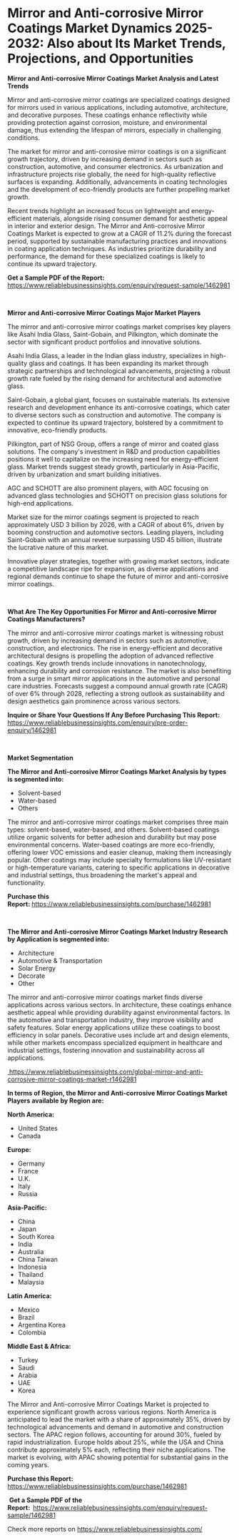 <p><h1>Mirror and Anti-corrosive Mirror Coatings Market Dynamics 2025-2032: Also about Its Market Trends, Projections, and Opportunities</h1></p><p><strong>Mirror and Anti-corrosive Mirror Coatings Market Analysis and Latest Trends</strong></p>
<p><p>Mirror and anti-corrosive mirror coatings are specialized coatings designed for mirrors used in various applications, including automotive, architecture, and decorative purposes. These coatings enhance reflectivity while providing protection against corrosion, moisture, and environmental damage, thus extending the lifespan of mirrors, especially in challenging conditions.</p><p>The market for mirror and anti-corrosive mirror coatings is on a significant growth trajectory, driven by increasing demand in sectors such as construction, automotive, and consumer electronics. As urbanization and infrastructure projects rise globally, the need for high-quality reflective surfaces is expanding. Additionally, advancements in coating technologies and the development of eco-friendly products are further propelling market growth. </p><p>Recent trends highlight an increased focus on lightweight and energy-efficient materials, alongside rising consumer demand for aesthetic appeal in interior and exterior design. The Mirror and Anti-corrosive Mirror Coatings Market is expected to grow at a CAGR of 11.2% during the forecast period, supported by sustainable manufacturing practices and innovations in coating application techniques. As industries prioritize durability and performance, the demand for these specialized coatings is likely to continue its upward trajectory.</p></p>
<p><strong>Get a Sample PDF of the Report:&nbsp;</strong> <a href="https://www.reliablebusinessinsights.com/enquiry/request-sample/1462981?utm_campaign=3043&utm_medium=2&utm_source=Github&utm_content=ia&utm_term=03042025&utm_id=mirror-and-anti-corrosive-mirror-coatings">https://www.reliablebusinessinsights.com/enquiry/request-sample/1462981</a></p>
<p>&nbsp;</p>
<p><strong>Mirror and Anti-corrosive Mirror Coatings Major Market Players</strong></p>
<p><p>The mirror and anti-corrosive mirror coatings market comprises key players like Asahi India Glass, Saint-Gobain, and Pilkington, which dominate the sector with significant product portfolios and innovative solutions. </p><p>Asahi India Glass, a leader in the Indian glass industry, specializes in high-quality glass and coatings. It has been expanding its market through strategic partnerships and technological advancements, projecting a robust growth rate fueled by the rising demand for architectural and automotive glass.</p><p>Saint-Gobain, a global giant, focuses on sustainable materials. Its extensive research and development enhance its anti-corrosive coatings, which cater to diverse sectors such as construction and automotive. The company is expected to continue its upward trajectory, bolstered by a commitment to innovative, eco-friendly products.</p><p>Pilkington, part of NSG Group, offers a range of mirror and coated glass solutions. The company's investment in R&D and production capabilities positions it well to capitalize on the increasing need for energy-efficient glass. Market trends suggest steady growth, particularly in Asia-Pacific, driven by urbanization and smart building initiatives.</p><p>AGC and SCHOTT are also prominent players, with AGC focusing on advanced glass technologies and SCHOTT on precision glass solutions for high-end applications. </p><p>Market size for the mirror coatings segment is projected to reach approximately USD 3 billion by 2026, with a CAGR of about 6%, driven by booming construction and automotive sectors. Leading players, including Saint-Gobain with an annual revenue surpassing USD 45 billion, illustrate the lucrative nature of this market. </p><p>Innovative player strategies, together with growing market sectors, indicate a competitive landscape ripe for expansion, as diverse applications and regional demands continue to shape the future of mirror and anti-corrosive mirror coatings.</p></p>
<p>&nbsp;</p>
<p><strong>What Are The Key Opportunities For Mirror and Anti-corrosive Mirror Coatings Manufacturers?</strong></p>
<p><p>The mirror and anti-corrosive mirror coatings market is witnessing robust growth, driven by increasing demand in sectors such as automotive, construction, and electronics. The rise in energy-efficient and decorative architectural designs is propelling the adoption of advanced reflective coatings. Key growth trends include innovations in nanotechnology, enhancing durability and corrosion resistance. The market is also benefiting from a surge in smart mirror applications in the automotive and personal care industries. Forecasts suggest a compound annual growth rate (CAGR) of over 6% through 2028, reflecting a strong outlook as sustainability and design aesthetics gain prominence across various sectors.</p></p>
<p><strong>Inquire or Share Your Questions If Any Before Purchasing This Report:</strong> <a href="https://www.reliablebusinessinsights.com/enquiry/pre-order-enquiry/1462981?utm_campaign=3043&utm_medium=2&utm_source=Github&utm_content=ia&utm_term=03042025&utm_id=mirror-and-anti-corrosive-mirror-coatings">https://www.reliablebusinessinsights.com/enquiry/pre-order-enquiry/1462981</a></p>
<p>&nbsp;</p>
<p><strong>Market Segmentation</strong></p>
<p><strong>The Mirror and Anti-corrosive Mirror Coatings Market Analysis by types is segmented into:</strong></p>
<p><ul><li>Solvent-based</li><li>Water-based</li><li>Others</li></ul></p>
<p><p>The mirror and anti-corrosive mirror coatings market comprises three main types: solvent-based, water-based, and others. Solvent-based coatings utilize organic solvents for better adhesion and durability but may pose environmental concerns. Water-based coatings are more eco-friendly, offering lower VOC emissions and easier cleanup, making them increasingly popular. Other coatings may include specialty formulations like UV-resistant or high-temperature variants, catering to specific applications in decorative and industrial settings, thus broadening the market's appeal and functionality.</p></p>
<p><strong>Purchase this Report:&nbsp;</strong><a href="https://www.reliablebusinessinsights.com/purchase/1462981?utm_campaign=3043&utm_medium=2&utm_source=Github&utm_content=ia&utm_term=03042025&utm_id=mirror-and-anti-corrosive-mirror-coatings">https://www.reliablebusinessinsights.com/purchase/1462981</a></p>
<p>&nbsp;</p>
<p><strong>The Mirror and Anti-corrosive Mirror Coatings Market Industry Research by Application is segmented into:</strong></p>
<p><ul><li>Architecture</li><li>Automotive & Transportation</li><li>Solar Energy</li><li>Decorate</li><li>Other</li></ul></p>
<p><p>The mirror and anti-corrosive mirror coatings market finds diverse applications across various sectors. In architecture, these coatings enhance aesthetic appeal while providing durability against environmental factors. In the automotive and transportation industry, they improve visibility and safety features. Solar energy applications utilize these coatings to boost efficiency in solar panels. Decorative uses include art and design elements, while other markets encompass specialized equipment in healthcare and industrial settings, fostering innovation and sustainability across all applications.</p></p>
<p><a href="https://www.reliablebusinessinsights.com/global-mirror-and-anti-corrosive-mirror-coatings-market-r1462981?utm_campaign=3043&utm_medium=2&utm_source=Github&utm_content=ia&utm_term=03042025&utm_id=mirror-and-anti-corrosive-mirror-coatings">&nbsp;https://www.reliablebusinessinsights.com/global-mirror-and-anti-corrosive-mirror-coatings-market-r1462981</a></p>
<p><strong>In terms of Region, the Mirror and Anti-corrosive Mirror Coatings Market Players available by Region are:</strong></p>
<p>
    <p> <strong> North America: </strong>
        <ul>
            <li>United States</li>
            <li>Canada</li>
        </ul>
        </p> 
    <p> <strong> Europe: </strong>
        <ul>
            <li>Germany</li>
            <li>France</li>
            <li>U.K.</li>
            <li>Italy</li>
            <li>Russia</li>
        </ul>
        </p> 
    <p> <strong> Asia-Pacific: </strong>
        <ul>
            <li>China</li>
            <li>Japan</li>
            <li>South Korea</li>
            <li>India</li>
            <li>Australia</li>
            <li>China Taiwan</li>
            <li>Indonesia</li>
            <li>Thailand</li>
            <li>Malaysia</li>
        </ul>
        </p> 
    <p> <strong> Latin America: </strong>
        <ul>
            <li>Mexico</li>
            <li>Brazil</li>
            <li>Argentina Korea</li>
            <li>Colombia</li>
        </ul>
        </p> 
    <p> <strong> Middle East & Africa: </strong>
        <ul>
            <li>Turkey</li>
            <li>Saudi</li>
            <li>Arabia</li>
            <li>UAE</li>
            <li>Korea</li>
        </ul>
    </p>
    </p>
<p><p>The Mirror and Anti-corrosive Mirror Coatings Market is projected to experience significant growth across various regions. North America is anticipated to lead the market with a share of approximately 35%, driven by technological advancements and demand in automotive and construction sectors. The APAC region follows, accounting for around 30%, fueled by rapid industrialization. Europe holds about 25%, while the USA and China contribute approximately 5% each, reflecting their niche applications. The market is evolving, with APAC showing potential for substantial gains in the coming years.</p></p>
<p><strong>Purchase this Report: </strong><a href="https://www.reliablebusinessinsights.com/purchase/1462981?utm_campaign=3043&utm_medium=2&utm_source=Github&utm_content=ia&utm_term=03042025&utm_id=mirror-and-anti-corrosive-mirror-coatings">https://www.reliablebusinessinsights.com/purchase/1462981</a></p>
<p>&nbsp;<strong>Get a Sample PDF of the Report:&nbsp;&nbsp;</strong><a href="https://www.reliablebusinessinsights.com/enquiry/request-sample/1462981?utm_campaign=3043&utm_medium=2&utm_source=Github&utm_content=ia&utm_term=03042025&utm_id=mirror-and-anti-corrosive-mirror-coatings">https://www.reliablebusinessinsights.com/enquiry/request-sample/1462981</a></p>
<p><strong></strong></p>
<p>Check more reports on <a href="https://www.reliablebusinessinsights.com/?utm_campaign=3043&utm_medium=2&utm_source=Github&utm_content=ia&utm_term=03042025&utm_id=mirror-and-anti-corrosive-mirror-coatings">https://www.reliablebusinessinsights.com/</a></p>